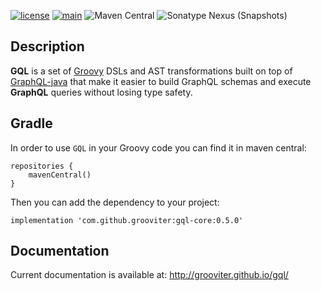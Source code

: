 [![license](https://img.shields.io/github/license/grooviter/gql.svg)]() [![main](https://github.com/grooviter/gql/actions/workflows/gql-release.yml/badge.svg)](https://github.com/grooviter/gql/actions/workflows/gql-release.yml) ![Maven Central](https://img.shields.io/maven-central/v/com.github.grooviter/gql-core) ![Sonatype Nexus (Snapshots)](https://img.shields.io/nexus/s/com.github.grooviter/gql-core?server=https%3A%2F%2Fs01.oss.sonatype.org)

## Description

**GQL** is a set of [Groovy](http://www.groovy-lang.org) DSLs and AST
transformations built on top
of [GraphQL-java](https://github.com/graphql-java/graphql-java) that
make it easier to build GraphQL schemas and execute **GraphQL**
queries without losing type safety.

## Gradle
In order to use `GQL` in your Groovy code you can find it in maven central:

    repositories {
        mavenCentral()
    }

Then you can add the dependency to your project:

    implementation 'com.github.grooviter:gql-core:0.5.0'

## Documentation

Current documentation is available at: http://grooviter.github.io/gql/
